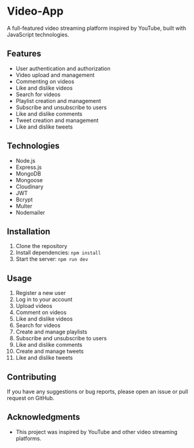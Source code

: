 # Video-App

A full-featured video streaming platform inspired by YouTube, built with JavaScript technologies.

## Features

- User authentication and authorization
- Video upload and management
- Commenting on videos
- Like and dislike videos
- Search for videos
- Playlist creation and management
- Subscribe and unsubscribe to users
- Like and dislike comments
- Tweet creation and management
- Like and dislike tweets

## Technologies

- Node.js
- Express.js
- MongoDB
- Mongoose
- Cloudinary
- JWT
- Bcrypt
- Multer
- Nodemailer

## Installation

1. Clone the repository
2. Install dependencies: `npm install`
3. Start the server: `npm run dev`

## Usage

1. Register a new user
2. Log in to your account
3. Upload videos
4. Comment on videos
5. Like and dislike videos
6. Search for videos
7. Create and manage playlists
8. Subscribe and unsubscribe to users
9. Like and dislike comments
10. Create and manage tweets
11. Like and dislike tweets

## Contributing

If you have any suggestions or bug reports, please open an issue or pull request on GitHub.

## Acknowledgments

- This project was inspired by YouTube and other video streaming platforms.